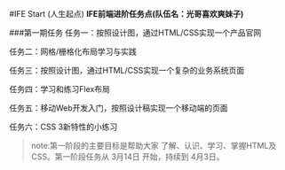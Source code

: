 #IFE Start (人生起点)
__IFE前端进阶任务点(队伍名：光哥喜欢爽妹子)__



###第一期任务
任务一：按照设计图，通过HTML/CSS实现一个产品官网

任务二：网格/栅格化布局学习与实践

任务三：按照设计图，通过HTML/CSS实现一个复杂的业务系统页面

任务四：学习和练习Flex布局

任务五：移动Web开发入门，按照设计稿实现一个移动端的页面

任务六：CSS 3新特性的小练习

>note:第一阶段的主要目标是帮助大家 了解、认识、学习、掌握HTML及CSS。第一阶段任务从 3月14日 开始，持续到 4月3日。


